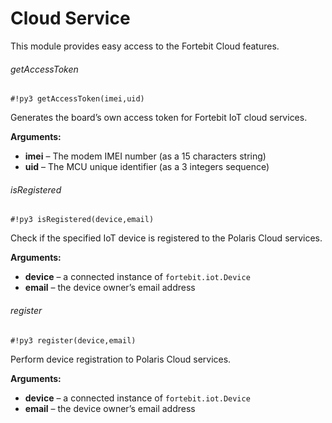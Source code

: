 # Cloud Service

This module provides easy access to the Fortebit Cloud features.

###### getAccessToken

```#!py3 getAccessToken(imei,uid)```

Generates the board’s own access token for Fortebit IoT cloud services.


**Arguments:**
   
*	**imei** – The modem IMEI number (as a 15 characters string)
*	**uid** – The MCU unique identifier (as a 3 integers sequence)


###### isRegistered

```#!py3 isRegistered(device,email)```

Check if the specified IoT device is registered to the Polaris Cloud services.

**Arguments:**
   
*	**device** – a connected instance of `fortebit.iot.Device`
*	**email** – the device owner’s email address


###### register

```#!py3 register(device,email)```

Perform device registration to Polaris Cloud services.

**Arguments:**
   
*	**device** – a connected instance of `fortebit.iot.Device`
*	**email** – the device owner’s email address
<!--stackedit_data:
eyJoaXN0b3J5IjpbLTE1MzI1OTcxN119
-->
